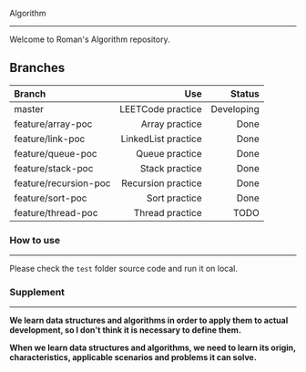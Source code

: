 Algorithm

---

Welcome to Roman's Algorithm repository.

## Branches

Branch | Use | Status
:-- | --: | --: |
master | LEETCode practice | Developing |
feature/array-poc | Array practice | Done |
feature/link-poc | LinkedList practice | Done |
feature/queue-poc | Queue practice | Done |
feature/stack-poc | Stack practice | Done |
feature/recursion-poc | Recursion practice | Done |
feature/sort-poc | Sort practice | Done |
feature/thread-poc | Thread practice | TODO |

### How to use

---

Please check the `test` folder source code and run it on local.

### Supplement

---

**We learn data structures and algorithms in order to apply them to actual development, so I don't think it is necessary to define them.**

**When we learn data structures and algorithms, we need to learn its origin, characteristics, applicable scenarios and problems it can solve.**


